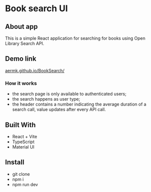 # Book search UI

## About app

This is a simple React application for searching for books using Open Library
Search API.

## Demo link

[aermk.github.io/BookSearch/](https://aermk.github.io/BookSearch/login)

### How it works

- the search page is only available to authenticated users;
- the search happens as user type;
- the header contains a number indicating the average duration of a search
  call, value updates after every API call.

## Built With

- React + Vite
- TypeScript
- Material UI

## Install

- git clone
- npm i
- npm run dev
